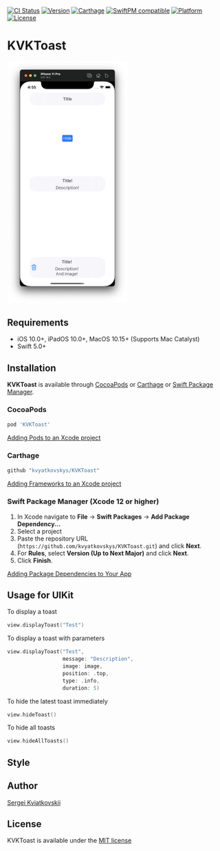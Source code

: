 [![CI Status](https://img.shields.io/travis/kvyatkovskys/KVKToast.svg?style=flat)](https://travis-ci.org/kvyatkovskys/KVKToast)
[![Version](https://img.shields.io/cocoapods/v/KVKToast.svg?style=flat)](https://cocoapods.org/pods/KVKToast)
[![Carthage](https://img.shields.io/badge/Carthage-compatible-4BC51D.svg?style=fla)](https://github.com/Carthage/Carthage/)
[![SwiftPM compatible](https://img.shields.io/badge/SwiftPM-compatible-orange.svg)](https://swiftpackageindex.com/kvyatkovskys/KVKToast)
[![Platform](https://img.shields.io/cocoapods/p/KVKToast.svg?style=flat)](https://cocoapods.org/pods/KVKToast)
[![License](https://img.shields.io/cocoapods/l/KVKToast.svg?style=flat)](https://cocoapods.org/pods/KVKToast)

# KVKToast

<img src="Screenshots/phone.png" width="280">

## Requirements

- iOS 10.0+, iPadOS 10.0+, MacOS 10.15+ (Supports Mac Catalyst)
- Swift 5.0+

## Installation

**KVKToast** is available through [CocoaPods](https://cocoapods.org) or [Carthage](https://github.com/Carthage/Carthage) or [Swift Package Manager](https://swift.org/package-manager/).

### CocoaPods
~~~bash
pod 'KVKToast'
~~~

[Adding Pods to an Xcode project](https://guides.cocoapods.org/using/using-cocoapods.html)

### Carthage
~~~bash
github "kvyatkovskys/KVKToast"
~~~

[Adding Frameworks to an Xcode project](https://github.com/Carthage/Carthage#quick-start)

### Swift Package Manager (Xcode 12 or higher)

1. In Xcode navigate to **File** → **Swift Packages** → **Add Package Dependency...**
2. Select a project
3. Paste the repository URL (`https://github.com/kvyatkovskys/KVKToast.git`) and click **Next**.
4. For **Rules**, select **Version (Up to Next Major)** and click **Next**.
5. Click **Finish**.

[Adding Package Dependencies to Your App](https://developer.apple.com/documentation/swift_packages/adding_package_dependencies_to_your_app)

## Usage for UIKit

To display a toast

```swift
view.displayToast("Test")
```

To display a toast with parameters

```swift
view.displayToast("Test", 
                  message: "Description", 
                  image: image, 
                  position: .top,
                  type: .info, 
                  duration: 5)
```

To hide the latest toast immediately

```swift
view.hideToast()
```

To hide all toasts
```swift
view.hideAllToasts()
```

## Style


## Author

[Sergei Kviatkovskii](https://github.com/kvyatkovskys)

## License

KVKToast is available under the [MIT license](https://github.com/kvyatkovskys/KVKToast/blob/master/LICENSE.md)
